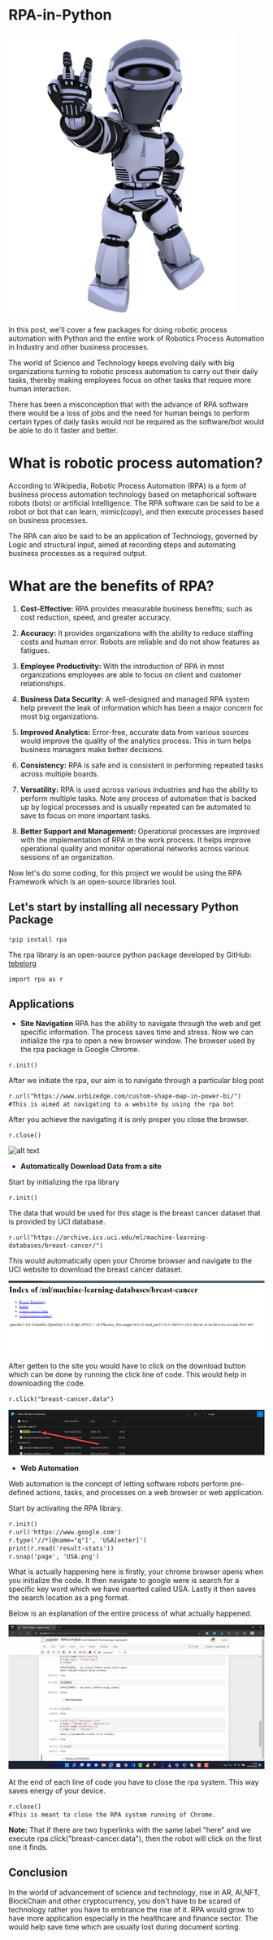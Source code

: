 # RPA-in-Python

![alt text](https://github.com/kiddojazz/RPA-in-Python/blob/main/images/Robot.png)

In this post, we'll cover a few packages for doing robotic process automation with Python and the entire work of Robotics Process Automation in Industry and other business processes.

The world of Science and Technology keeps evolving daily with big organizations turning to robotic process automation to carry out their daily tasks, thereby making employees focus on other tasks that require more human interaction.

There has been a misconception that with the advance of RPA software there would be a loss of jobs and the need for human beings to perform certain types of daily tasks would not be required as the software/bot would be able to do it faster and better.

# What is robotic process automation?
According to Wikipedia, Robotic Process Automation (RPA) is a form of business process automation technology based on metaphorical software robots (bots) or artificial Intelligence.
The RPA software can be said to be a robot or bot that can learn, mimic(copy), and then execute processes based on business processes.

The RPA can also be said to be an application of Technology, governed by Logic and structural input, aimed at recording steps and automating business processes as a required output.

# What are the benefits of RPA?

1. **Cost-Effective:** RPA provides measurable business benefits; such as cost reduction, speed, and greater accuracy.

2. **Accuracy:** It provides organizations with the ability to reduce staffing costs and human error. Robots are reliable and do not show features as fatigues.

3. **Employee Productivity:** With the introduction of RPA in most organizations employees are able to focus on client and customer relationships.

4. **Business Data Security:** A well-designed and managed RPA system help prevent the leak of information which has been a major concern for most big organizations.

5. **Improved Analytics:** Error-free, accurate data from various sources would improve the quality of the analytics process. This in turn helps business managers make better decisions.

6. **Consistency:** RPA is safe and is consistent in performing repeated tasks across multiple boards.

7. **Versatility:** RPA is used across various industries and has the ability to perform multiple tasks. Note any process of automation that is backed up by logical processes and is usually repeated can be automated to save to focus on more important tasks.

8. **Better Support and Management:** Operational processes are improved with the implementation of RPA in the work process. It helps improve operational quality and monitor operational networks across various sessions of an organization.

Now let's do some coding, for this project we would be using the RPA Framework which is an open-source libraries tool. 

## Let's start by installing all necessary Python Package

```
!pip install rpa
```

The rpa library is an open-source python package developed by  GitHub: [tebelorg](https://github.com/tebelorg/RPA-Python)

```
import rpa as r
```

## Applications
- **Site Navigation**
RPA has the ability to navigate through the web and get specific information. The process saves time and stress.
Now we can initialize the rpa to open a new browser window. The browser used by the rpa package is Google Chrome.

```
r.init()
```

After we initiate the rpa, our aim is to navigate through a particular blog post

```
r.url("https://www.urbizedge.com/custom-shape-map-in-power-bi/")
#This is aimed at navigating to a website by using the rpa bot
```

After you achieve the navigating it is only proper you close the browser.
```
r.close()
```

![alt text](https://github.com/kiddojazz/RPA-in-Python/blob/main/images/1_whqu1h1ZuDYDuJAxWf_F_A.gif)

- **Automatically Download Data from a site**

Start by initializing the rpa library

```
r.init()
```

The data that would be used for this stage is the breast cancer dataset that is provided by UCI database.


```
r.url("https://archive.ics.uci.edu/ml/machine-learning-databases/breast-cancer/")
```

This would automatically open your Chrome browser and navigate to the UCI website to download the breast cancer dataset.

![alt text](https://github.com/kiddojazz/RPA-in-Python/blob/main/images/1_suVb1vHRVX-SDeFS1tmDhA.png)

After getten to the site you would have to click on the download button which can be done by running the click line of code. This would help in downloading the code.

```
r.click("breast-cancer.data")
```

![alt text](https://github.com/kiddojazz/RPA-in-Python/blob/main/images/1_vA_A5J_ZwKsb6oEUKYojEA.png)

- **Web Automation**

Web automation is the concept of letting software robots perform pre-defined actions, tasks, and processes on a web browser or web application.

Start by activating the RPA library.

```
r.init()
r.url('https://www.google.com')
r.type('//*[@name="q"]', 'USA[enter]')
print(r.read('result-stats'))
r.snap('page', 'USA.png')
```

What is actually happening here is firstly, your chrome browser opens when you initialize the code.
It then navigate to google were is search for a specific key word which we have inserted called USA.
Lastly it then saves the search location as a png format.

Below is an explanation of the entire process of what actually happened.

![alt text](https://github.com/kiddojazz/RPA-in-Python/blob/main/images/1_NYu8AhHZdcLr7hDOhRn0Pw.gif)

At the end of each line of code you have to close the rpa system. This way saves energy of your device.

```
r.close()
#This is meant to close the RPA system running of Chrome.
```

**Note:** That if there are two hyperlinks with the same label "here" and we execute rpa.click("breast-cancer.data"), then the robot will click on the first one it finds.

## Conclusion
In the world of advancement of science and technology, rise in AR, AI,NFT, BlockChain and other cryptocurrency, you don't have to be scared of technology rather you have to embrance the rise of it. RPA would grow to have more application especially in the healthcare and finance sector. The would help save time which are usually lost during document sorting.

